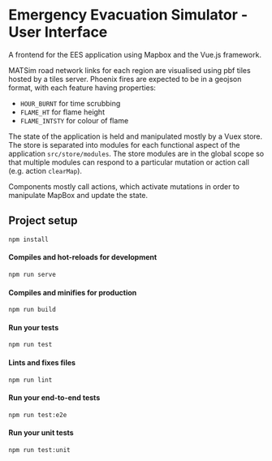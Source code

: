 # Emergency Evacuation Simulator - User Interface
A frontend for the EES application using Mapbox and the Vue.js framework.

MATSim road network links for each region are visualised using pbf tiles
hosted by a tiles server. Phoenix fires are expected to be in a geojson format,
with each feature having properties:

- `HOUR_BURNT` for time scrubbing
- `FLAME_HT` for flame height
- `FLAME_INTSTY` for colour of flame

The state of the application is held and manipulated mostly by a Vuex store.
The store is separated into modules for each functional aspect of the application `src/store/modules`.
The store modules are in the global scope so that multiple modules can respond
to a particular mutation or action call (e.g. action `clearMap`).

Components mostly call actions, which activate mutations in order to manipulate
MapBox and update the state.

## Project setup
```
npm install
```

#### Compiles and hot-reloads for development
```
npm run serve
```

#### Compiles and minifies for production
```
npm run build
```

#### Run your tests
```
npm run test
```

#### Lints and fixes files
```
npm run lint
```

#### Run your end-to-end tests
```
npm run test:e2e
```

#### Run your unit tests
```
npm run test:unit
```
